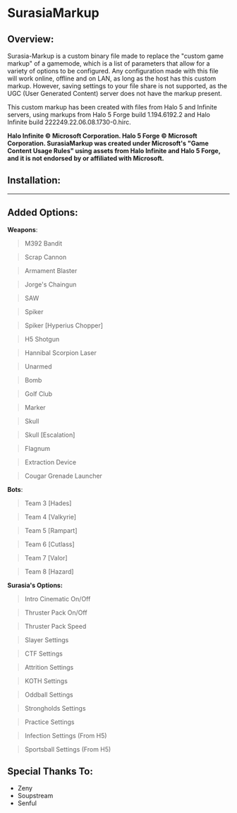 # SurasiaMarkup
## Overview:
Surasia-Markup is a custom binary file made to replace the "custom game markup" of a gamemode, which is a list of parameters that allow for a variety of options to be configured. Any configuration made with this file will work online, offline and on LAN, as long as the host has this custom markup. However, saving settings to your file share is not supported, as the UGC (User Generated Content) server does not have the markup present.

This custom markup has been created with files from Halo 5 and Infinite servers, using markups from Halo 5 Forge build 1.194.6192.2 and Halo Infinite build 222249.22.06.08.1730-0.hirc.

**Halo Infinite © Microsoft Corporation. Halo 5 Forge © Microsoft Corporation. SurasiaMarkup was created under Microsoft's "Game Content Usage Rules" using assets from Halo Infinite and Halo 5 Forge, and it is not endorsed by or affiliated with Microsoft.**

## Installation:
------------



## Added Options:
**Weapons**:
 > M392 Bandit

 > Scrap Cannon

 > Armament Blaster

 > Jorge's Chaingun

 > SAW

 > Spiker

 > Spiker [Hyperius Chopper]

 > H5 Shotgun

 > Hannibal Scorpion Laser

 > Unarmed

 > Bomb

 > Golf Club

 > Marker

 > Skull

 > Skull [Escalation]

 > Flagnum

 > Extraction Device

 > Cougar Grenade Launcher

**Bots**:
 > Team 3 [Hades]
 
 > Team 4 [Valkyrie] 

 > Team 5 [Rampart] 

 > Team 6 [Cutlass]

 > Team 7 [Valor] 

 > Team 8 [Hazard] 

**Surasia's Options:**
 > Intro Cinematic On/Off
 
 > Thruster Pack On/Off

 > Thruster Pack Speed

 > Slayer Settings

 > CTF Settings

 > Attrition Settings

 > KOTH Settings

 > Oddball Settings

 > Strongholds Settings

 > Practice Settings

 > Infection Settings (From H5)

 > Sportsball Settings (From H5)

## Special Thanks To:
- Zeny
- Soupstream
- Senful
